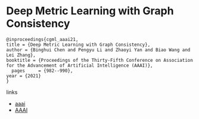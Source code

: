 # Deep Metric Learning with Graph Consistency

```
@inproceedings{cgml_aaai21,
title = {Deep Metric Learning with Graph Consistency},
author = {Binghui Chen and Pengyu Li and Zhaoyi Yan and Biao Wang and Lei Zhang},
booktitle = {Proceedings of the Thirty-Fifth Conference on Association for the Advancement of Artificial Intelligence (AAAI)},
  pages	    = {982--990},
year = {2021}
}
```

links
- [aaai](https://www.aaai.org/AAAI21Papers/AAAI-1310.ChenB.pdf)
- [AAAI](https://ojs.aaai.org/index.php/AAAI/article/view/16182)